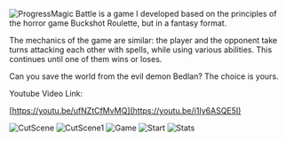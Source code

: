 ![Progress](https://github.com/TrapTap277/MagicBattle/assets/145903439/ed3d2d87-a276-4fbe-9c98-a081a7b6dddb)Magic Battle is a game I developed based on the principles of the horror game Buckshot Roulette, but in a fantasy format.

The mechanics of the game are similar: the player and the opponent take turns attacking each other with spells, while using various abilities. This continues until one of them wins or loses.

Can you save the world from the evil demon Bedlan? The choice is yours.

Youtube Video Link:

[https://youtu.be/ufNZtCfMvMQ](https://youtu.be/i1Iy6ASQE5I)

![CutScene](https://github.com/TrapTap277/MagicBattle/assets/145903439/31490e64-1d89-4086-9376-39ccec0bb25e)
![CutScene1](https://github.com/TrapTap277/MagicBattle/assets/145903439/a07755f7-42fd-451b-9991-cb4425c5a233)
![Game](https://github.com/TrapTap277/MagicBattle/assets/145903439/f5160d7d-6a4a-4b2d-99c6-eff8fcf29e6e)
![Start](https://github.com/TrapTap277/MagicBattle/assets/145903439/3748cfae-7109-4445-af65-5983e357ea13)
![Stats](https://github.com/TrapTap277/MagicBattle/assets/145903439/68ff4eb4-843f-453e-a5f0-b84ad969ce68)
